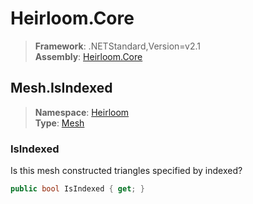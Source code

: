 # Heirloom.Core

> **Framework**: .NETStandard,Version=v2.1  
> **Assembly**: [Heirloom.Core][0]  

## Mesh.IsIndexed

> **Namespace**: [Heirloom][0]  
> **Type**: [Mesh][1]  

### IsIndexed

Is this mesh constructed triangles specified by indexed?

```cs
public bool IsIndexed { get; }
```

[0]: ../../../Heirloom.Core.md
[1]: ../Mesh.md
